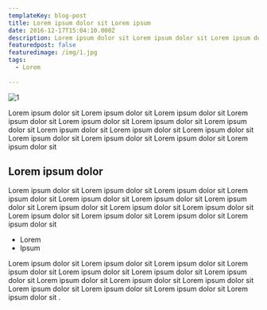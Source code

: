 ```yaml
---
templateKey: blog-post
title: Lorem ipsum dolor sit Lorem ipsum 
date: 2016-12-17T15:04:10.000Z
description: Lorem ipsum dolor sit Lorem ipsum dolor sit Lorem ipsum dolor sit Lorem ipsum dolor sit Lorem ipsum dolor sit Lorem ipsum dolor sit Lorem ipsum dolor sit Lorem ipsum dolor sit 
featuredpost: false
featuredimage: /img/1.jpg
tags:
  - Lorem
  
---
```

![1](/img/1.jpg)

Lorem ipsum dolor sit Lorem ipsum dolor sit Lorem ipsum dolor sit Lorem ipsum dolor sit Lorem ipsum dolor sit Lorem ipsum dolor sit Lorem ipsum dolor sit Lorem ipsum dolor sit Lorem ipsum dolor sit Lorem ipsum dolor sit Lorem ipsum dolor sit Lorem ipsum dolor sit Lorem ipsum dolor sit Lorem ipsum dolor sit 

## Lorem ipsum dolor

Lorem ipsum dolor sit Lorem ipsum dolor sit Lorem ipsum dolor sit Lorem ipsum dolor sit Lorem ipsum dolor sit Lorem ipsum dolor sit Lorem ipsum dolor sit Lorem ipsum dolor sit Lorem ipsum dolor sit Lorem ipsum dolor sit Lorem ipsum dolor sit Lorem ipsum dolor sit Lorem ipsum dolor sit Lorem ipsum dolor sit 

* Lorem 
* Ipsum

Lorem ipsum dolor sit Lorem ipsum dolor sit Lorem ipsum dolor sit Lorem ipsum dolor sit Lorem ipsum dolor sit Lorem ipsum dolor sit Lorem ipsum dolor sit Lorem ipsum dolor sit Lorem ipsum dolor sit Lorem ipsum dolor sit Lorem ipsum dolor sit Lorem ipsum dolor sit Lorem ipsum dolor sit Lorem ipsum dolor sit .
